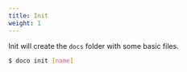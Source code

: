 ```yaml
---
title: Init
weight: 1
---
```


Init will create the `docs` folder with some basic files.

```sh
$ doco init [name]
```





